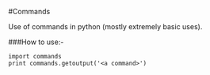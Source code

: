 #Commands

Use of commands in python (mostly extremely basic uses).

###How to use:-
```
import commands
print commands.getoutput('<a command>')
```

